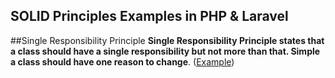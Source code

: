 ## SOLID Principles Examples in PHP & Laravel 

##Single Responsibility Principle
**Single Responsibility Principle  states that a class should have a single responsibility but not more than that. Simple a class should have one reason to change**.
 ([Example](./SingleResponsibilityPrinciple.php))
		
